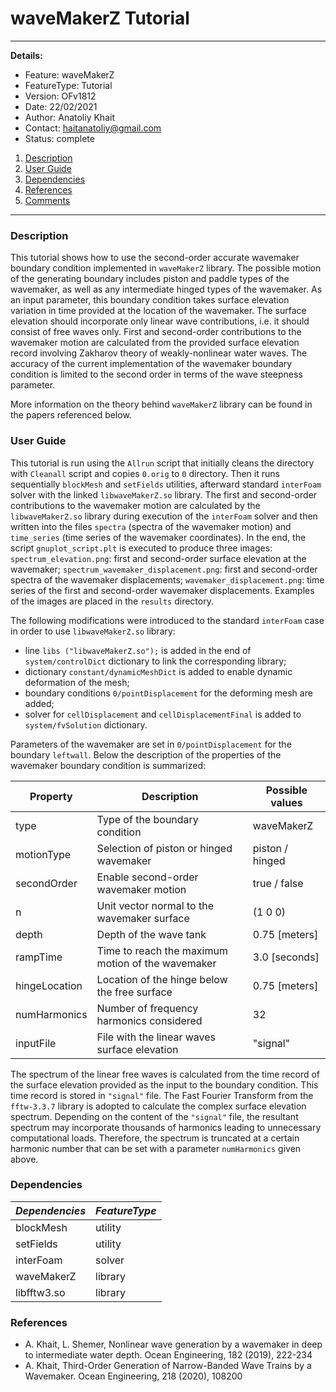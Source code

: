 # waveMakerZ Tutorial

---
**Details:**
* Feature: waveMakerZ
* FeatureType: Tutorial
* Version: OFv1812
* Date: 22/02/2021
* Author: Anatoliy Khait
* Contact: haitanatoliy@gmail.com
* Status: complete

1. [Description](#description)  
1. [User Guide](#user_guide)
1. [Dependencies](#dependencies)
1. [References](#references)
1. [Comments](#comments)
---

<a name="description"/>

### Description

This tutorial shows how to use the second-order accurate wavemaker boundary condition implemented in `waveMakerZ` library. The possible motion of the generating boundary includes piston and paddle types of the wavemaker, as well as any intermediate hinged types of the wavemaker. As an input parameter, this boundary condition takes surface elevation variation in time provided at the location of the wavemaker. The surface elevation should incorporate only linear wave contributions, i.e. it should consist of free waves only. First and second-order contributions to the wavemaker motion are calculated from the provided surface elevation record involving Zakharov theory of weakly-nonlinear water waves. The accuracy of the current implementation of the wavemaker boundary condition is limited to the second order in terms of the wave steepness parameter.

More information on the theory behind `waveMakerZ` library can be found in the papers referenced below.

<a name="user_guide"/>

### User Guide

This tutorial is run using the `Allrun` script that initially cleans the directory with `Cleanall` script and copies `0.orig` to `0` directory. Then it runs sequentially `blockMesh` and `setFields` utilities, afterward standard `interFoam` solver with the linked `libwaveMakerZ.so` library. The first and second-order contributions to the wavemaker motion are calculated by the `libwaveMakerZ.so` library during execution of the `interFoam` solver and then written into the files `spectra` (spectra of the wavemaker motion) and `time_series` (time series of the wavemaker coordinates). In the end, the script `gnuplot_script.plt` is executed to produce three images: `spectrum_elevation.png`: first and second-order surface elevation at the wavemaker; `spectrum_wavemaker_displacement.png`: first and second-order spectra of the wavemaker displacements; `wavemaker_displacement.png`: time series of the first and second-order wavemaker displacements. Examples of the images are placed in the `results` directory.

The following modifications were introduced to the standard `interFoam` case in order to use `libwaveMakerZ.so` library:
 * line `libs ("libwaveMakerZ.so");` is added in the end of `system/controlDict` dictionary to link the corresponding library;
 * dictionary `constant/dynamicMeshDict` is added to enable dynamic deformation of the mesh;
 * boundary conditions `0/pointDisplacement` for the deforming mesh are added;
 * solver for `cellDisplacement` and `cellDisplacementFinal` is added to `system/fvSolution` dictionary.

Parameters of the wavemaker are set in `0/pointDisplacement` for the boundary `leftwall`. Below the description of the properties of the wavemaker boundary condition is summarized:

| Property      | Description                                       | Possible values  |
| --------------|---------------------------------------------------|------------------|
| type          | Type of the boundary condition                    | waveMakerZ       |
| motionType    | Selection of piston or hinged wavemaker           | piston / hinged  |
| secondOrder   | Enable second-order wavemaker motion              | true / false     |
| n             | Unit vector normal to the wavemaker surface       | (1 0 0)          |
| depth         | Depth of the wave tank                            | 0.75 [meters]    |
| rampTime      | Time to reach the maximum motion of the wavemaker | 3.0 [seconds]    |
| hingeLocation | Location of the hinge below the free surface      | 0.75 [meters]    |
| numHarmonics  | Number of frequency harmonics considered          | 32               |
| inputFile     | File with the linear waves surface elevation      | "signal"         |

The spectrum of the linear free waves is calculated from the time record of the surface elevation provided as the input to the boundary condition. This time record is stored in `"signal"` file. The Fast Fourier Transform from the `fftw-3.3.7` library is adopted to calculate the complex surface elevation spectrum. Depending on the content of the `"signal"` file, the resultant spectrum may incorporate thousands of harmonics leading to unnecessary computational loads. Therefore, the spectrum is truncated at a certain harmonic number that can be set with a parameter `numHarmonics` given above.

<a name="dependencies"/>

### Dependencies

| *Dependencies*        | *FeatureType*     |
| -------------         |--------------     |
| blockMesh             | utility           |
| setFields             | utility           |
| interFoam             | solver            |
| waveMakerZ            | library           |
| libfftw3.so           | library           |

<a name="references"/>

### References

 * A. Khait, L. Shemer, Nonlinear wave generation by a wavemaker in deep to intermediate water depth. Ocean Engineering, 182 (2019), 222-234
 * A. Khait, Third-Order Generation of Narrow-Banded Wave Trains by a Wavemaker. Ocean Engineering, 218 (2020), 108200
